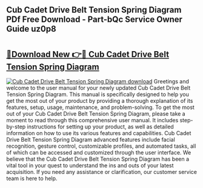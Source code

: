 ## Cub Cadet Drive Belt Tension Spring Diagram PDf Free Download - Part-bQc Service Owner Guide uz0p8

# <h2><a href="http://dfpkf4c.blite.top/?on=Cub+Cadet+Drive+Belt+Tension+Spring+Diagram">🔗Download New 👉🔴 Cub Cadet Drive Belt Tension Spring Diagram</a></h2>

[![Cub Cadet Drive Belt Tension Spring Diagram download](https://i.imgur.com/lujVjoI.png)](http://dfpkf4c.blite.top/?on=Cub+Cadet+Drive+Belt+Tension+Spring+Diagram)
Greetings and welcome to the user manual for your newly updated Cub Cadet Drive Belt Tension Spring Diagram. This manual is specifically designed to help you get the most out of your product by providing a thorough explanation of its features, setup, usage, maintenance, and problem-solving. To get the most out of your Cub Cadet Drive Belt Tension Spring Diagram, please take a moment to read through this comprehensive user manual. It includes step-by-step instructions for setting up your product, as well as detailed information on how to use its various features and capabilities. Cub Cadet Drive Belt Tension Spring Diagram advanced features include facial recognition, gesture control, customizable profiles, and automated tasks, all of which can be accessed and customized through the user interface. We believe that the Cub Cadet Drive Belt Tension Spring Diagram has been a vital tool in your quest to understand the ins and outs of your latest acquisition. If you need any assistance or clarification, our customer service team is here to help.
